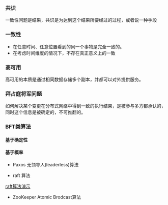 
### 共识

一致性问题是结果，共识是为达到这个结果所要经过的过程，或者说一种手段

### 一致性

- 在任意时间、任意位置看到的同一个事物是完全一致的。
- 在考虑时间维度的情况下，不存在真正意义上的一致


### 高可用

高可用的本质是通过相同数据存储多个副本，并都可以对外提供服务。

### 拜占庭将军问题

如何解决某个变更在分布式网络中得到一致的执行结果，是被参与多方都承认的，同时这个信息是被确定的，不可推翻的。

### BFT类算法

#### 基于确定性

#### 基于概率

- Paxos 无领导人(leaderless)算法
  
- raft 算法

[raft算法演示](http://thesecretlivesofdata.com/raft/)

- ZooKeeper Atomic Brodcast算法
